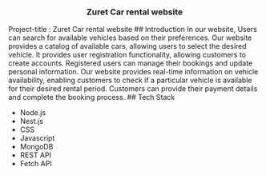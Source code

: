 <h3 align="center"> Zuret Car rental website </h3>
Project-title : Zuret Car rental website 
## <a name="introduction"> Introduction</a>
In our website, Users can search for available vehicles based on their preferences. Our website provides a catalog of available cars, allowing users to select the desired vehicle. It provides user registration functionality, allowing customers to create accounts. Registered users can manage their bookings and update personal information. Our website provides real-time information on vehicle availability, enabling customers to check if a particular vehicle is available for their desired rental period. Customers can provide their payment details and complete the booking process.
## <a name="tech-stack"> Tech Stack</a>

- Node.js
- Nest.js
- CSS
- Javascript
- MongoDB
- REST API
- Fetch API
